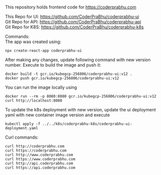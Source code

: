 This repository holds frontend code for https://coderprabhu.com

This Repo for UI: https://github.com/CoderPraBhu/coderprabhu-ui  
Git Repo for API: https://github.com/CoderPraBhu/coderprabhu-api  
Git Repo for K8S: https://github.com/CoderPraBhu/coderprabhu-k8s  

Commands:  
The app was created using: 
````
npx create-react-app coderprabhu-ui
````
After making any changes, update following command with new version number.
Execute to build the image and push it:  
````
docker build -t gcr.io/kubegcp-256806/coderprabhu-ui:v12 .  
docker push gcr.io/kubegcp-256806/coderprabhu-ui:v12  
````
You can run the image locally using
````
docker run --rm -p 8080:8080 gcr.io/kubegcp-256806/coderprabhu-ui:v12  
curl http://localhost:8080
````
To update the k8s deployment with new version, update the ui deployment yaml with new 
container image version and execute
````
kubectl apply -f ../../k8s/coderprabhu-k8s/coderprabhu-ui-deployment.yaml  
````
Curl commands:   
````
curl http://coderprabhu.com
curl https://coderprabhu.com
curl http://www.coderprabhu.com
curl https://www.coderprabhu.com
curl http://api.coderprabhu.com
curl https://api.coderprabhu.com
````   